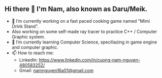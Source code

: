 ## Hi there 👋 I'm Nam, also known as Daru/Meik.
- 🔭 I’m currently working on a fast paced cooking game named "Mimi Drink Stand".
- Also working on some self-made ray tracer to practice C++ / Computer Graphic system.
- 🌱 I’m currently learning Computer Science, speciliazing in game engine and computer graphic.
- 📫 How to reach me: 
  - LinkedIn: https://www.linkedin.com/in/cuong-nam-nguyen-480583252/
  - Gmail: namnguyen16a01@gmail.com


<!--
**DaruMeik/DaruMeik** is a ✨ _special_ ✨ repository because its `README.md` (this file) appears on your GitHub profile.

Here are some ideas to get you started:

- 🔭 I’m currently working on ...
- 🌱 I’m currently learning ...
- 👯 I’m looking to collaborate on ...
- 🤔 I’m looking for help with ...
- 💬 Ask me about ...
- 📫 How to reach me: ...
- 😄 Pronouns: ...
- ⚡ Fun fact: ...
-->
